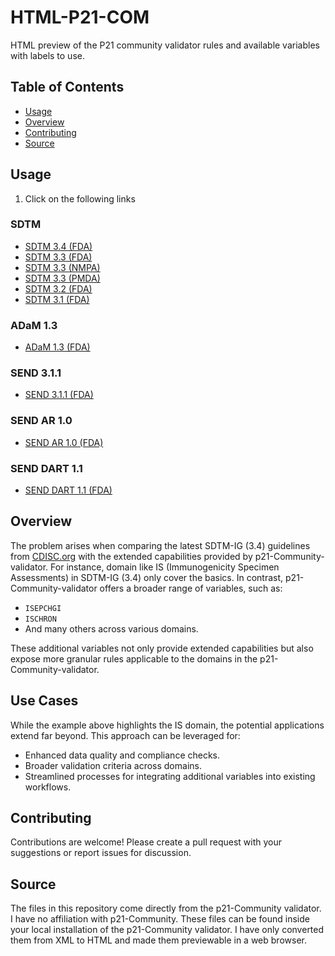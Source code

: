 # HTML-P21-COM
HTML preview of the P21 community validator rules and available variables with labels to use.
## Table of Contents
- [Usage](#usage)
- [Overview](#overview)
- [Contributing](#contributing)
- [Source](#source)
## Usage
1. Click on the following links
### SDTM
- [SDTM 3.4 (FDA)](https://htmlpreview.github.io/?https://github.com/lapsmith99/P21-Com-IG-html/blob/main/SDTM-IG%203.4%20(FDA).html#IG.DM)
- [SDTM 3.3 (FDA)](https://htmlpreview.github.io/?https://github.com/lapsmith99/P21-Com-IG-html/blob/main/SDTM-IG%203.3%20(FDA).html)
- [SDTM 3.3 (NMPA)](https://htmlpreview.github.io/?https://github.com/lapsmith99/P21-Com-IG-html/blob/main/SDTM-IG%203.3%20(NMPA).html)
- [SDTM 3.3 (PMDA)](https://htmlpreview.github.io/?https://github.com/lapsmith99/P21-Com-IG-html/blob/main/SDTM-IG%203.3%20(PMDA).html)
- [SDTM 3.2 (FDA)](https://htmlpreview.github.io/?https://github.com/lapsmith99/P21-Com-IG-html/blob/main/SDTM-IG%203.2%20(FDA).html)
- [SDTM 3.1 (FDA)](https://htmlpreview.github.io/?https://github.com/lapsmith99/P21-Com-IG-html/blob/main/SEND-IG%203.1%20(FDA).html)
### ADaM 1.3 
- [ADaM 1.3 (FDA)](https://htmlpreview.github.io/?https://github.com/lapsmith99/P21-Com-IG-html/blob/main/ADaM-IG%201.3%20(FDA).html)
### SEND 3.1.1 
- [SEND 3.1.1 (FDA)](https://htmlpreview.github.io/?https://github.com/lapsmith99/P21-Com-IG-html/blob/main/SEND-IG%203.1.1%20(FDA).html)
### SEND AR 1.0 
- [SEND AR 1.0 (FDA)](https://htmlpreview.github.io/?https://github.com/lapsmith99/P21-Com-IG-html/blob/main/SEND-IG-AR%201.0%20(FDA).html)
### SEND DART 1.1 
- [SEND DART 1.1 (FDA)](https://htmlpreview.github.io/?https://github.com/lapsmith99/P21-Com-IG-html/blob/main/SEND-IG-DART%201.1%20(FDA).html)
## Overview
The problem arises when comparing the latest SDTM-IG (3.4) guidelines from [CDISC.org](https://cdisc.org) with the extended capabilities provided by p21-Community-validator. For instance, domain like IS (Immunogenicity Specimen Assessments) in SDTM-IG (3.4) only cover the basics. In contrast, p21-Community-validator offers a broader range of variables, such as:

- `ISEPCHGI`
- `ISCHRON`
- And many others across various domains.

These additional variables not only provide extended capabilities but also expose more granular rules applicable to the domains in the p21-Community-validator.

## Use Cases
While the example above highlights the IS domain, the potential applications extend far beyond. This approach can be leveraged for:

- Enhanced data quality and compliance checks.
- Broader validation criteria across domains.
- Streamlined processes for integrating additional variables into existing workflows.
## Contributing
Contributions are welcome! Please create a pull request with your suggestions or report issues for discussion.
## Source
The files in this repository come directly from the p21-Community validator. I have no affiliation with p21-Community. These files can be found inside your local installation of the p21-Community validator. I have only converted them from XML to HTML and made them previewable in a web browser.


